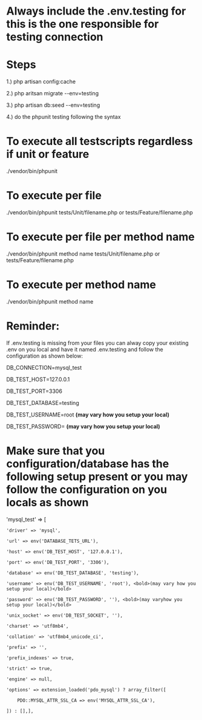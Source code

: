 # Always include the .env.testing for this is the one responsible for testing connection
# Steps
1.) php artisan config:cache

2.) php aritsan migrate --env=testing

3.) php artisan db:seed --env=testing

4.) do the phpunit testing following the syntax

# To execute all testscripts regardless if unit or feature 
./vendor/bin/phpunit 
# To execute per file 
./vendor/bin/phpunit tests/Unit/filename.php or tests/Feature/filename.php
# To execute per file per method name 
./vendor/bin/phpunit method name tests/Unit/filename.php or tests/Feature/filename.php
# To execute per method name 
./vendor/bin/phpunit method name


# Reminder:

If .env.testing is missing from your files you can alway copy your existing .env on you local and have it named .env.testing and follow the configuration as shown below:

DB_CONNECTION=mysql_test

DB_TEST_HOST=127.0.0.1

DB_TEST_PORT=3306

DB_TEST_DATABASE=testing

DB_TEST_USERNAME=root <strong> (may vary how you setup your local)</strong>

DB_TEST_PASSWORD= <strong> (may vary how you setup your local) </strong>


# Make sure that you configuration/database has the following setup present or you may follow the configuration on you locals as shown

'mysql_test' => [

    'driver' => 'mysql',
    
    'url' => env('DATABASE_TETS_URL'),
    
    'host' => env('DB_TEST_HOST', '127.0.0.1'),
    
    'port' => env('DB_TEST_PORT', '3306'),
    
    'database' => env('DB_TEST_DATABASE', 'testing'),
    
    'username' => env('DB_TEST_USERNAME', 'root'), <bold>(may vary how you setup your local)</bold>
    
    'password' => env('DB_TEST_PASSWORD', ''), <bold>(may varyhow you setup your local)</bold>
    
    'unix_socket' => env('DB_TEST_SOCKET', ''),
    
    'charset' => 'utf8mb4',
    
    'collation' => 'utf8mb4_unicode_ci',
    
    'prefix' => '',
    
    'prefix_indexes' => true,
    
    'strict' => true,
    
    'engine' => null,
    
    'options' => extension_loaded('pdo_mysql') ? array_filter([
    
        PDO::MYSQL_ATTR_SSL_CA => env('MYSQL_ATTR_SSL_CA'),
        
    ]) : [],],
